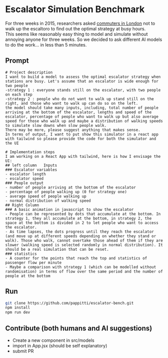 # Escalator Simulation Benchmark

For three weeks in 2015, researchers asked [commuters in London](https://www.bbc.co.uk/news/uk-england-london-34926581) not to walk up the escaltoro to find out the optimal strategy at busy hours.  
This seems like reasonably easy thing to model and simulate without annoying anyone for three weeks. So we decided to ask different AI models to do the work... in less than 5 minutes.

## Prompt

```
# Project description  
I want to build a model to assess the optimal escalator strategy when stations are busy. Let's assume that an escalator is wide enough for two people  
-strategy 1 : everyone stands still on the escalator, with two people on each step   
-strategy 2 : people who do not want to walk up stand still on the right, and those who want to walk up can do so on the left.   
the model should take many inputs, including, total number of people arriving at the bottom of the escalator, lengths and speed of the escalator, percentage of people who want to walk up but also average speed for those who walk up and maybe a distribution of walking speeds to simulate slow downs when slow people walk. 
There may be more, please suggest anything that makes sense.  
In terms of output, I want to put show this simulator in a react app with tailwind so please provide the code for both the simulator and the UI    

# Implementation steps  
I am working on a React App with tailwind, here is how I envisage the UI:
## left column   Inputs  
### Escalator variables  
- escalator length  
- escalator speed    
### People output  
- number of people arriving at the bottom of the escalator   
- percentage of people walking up (0 for strategy one)  
- average speed of people walking up  
- normal distribution of walking speed    
## Right Column    
### A basic animation in javascript to show the escalator  
- People can be represented by dots that accumulate at the bottom. In strategy 1, they all accumulate at the bottom, in strategy 2, the space at the bottom is divided in 2 to let people who want to access the escalator.    
- As time lapses, the dots progress until they reach the escalator (and move up at different speeds depending on whether they stand or walk). Those who walk, cannot overtake those ahead of them if they are slower (walking speed is selected randomly in normal distribution). It should be a real simulation that can be reset.
### statistics
- A counter for the points that reach the top and statistics of passenger flow per minute
- Maybe a comparison with strategy 1 (which can be modelled without randomisation) in terms of flow over the same period and the number of people at the bottom
```

## Run
```bash
git clone https://github.com/pappitti/escalator-bench.git
npm install
npm run dev
```

## Contribute (both humans and AI suggestions)
- Create a new component in src/models 
- import in App.jsx (should be self explanatory)
- submit PR